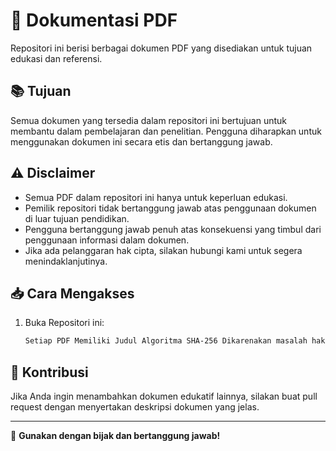 # 📄 Dokumentasi PDF

Repositori ini berisi berbagai dokumen PDF yang disediakan untuk tujuan edukasi dan referensi.

## 📚 Tujuan
Semua dokumen yang tersedia dalam repositori ini bertujuan untuk membantu dalam pembelajaran dan penelitian. Pengguna diharapkan untuk menggunakan dokumen ini secara etis dan bertanggung jawab.

## ⚠️ Disclaimer
- Semua PDF dalam repositori ini hanya untuk keperluan edukasi.
- Pemilik repositori tidak bertanggung jawab atas penggunaan dokumen di luar tujuan pendidikan.
- Pengguna bertanggung jawab penuh atas konsekuensi yang timbul dari penggunaan informasi dalam dokumen.
- Jika ada pelanggaran hak cipta, silakan hubungi kami untuk segera menindaklanjutinya.

## 📥 Cara Mengakses
1. Buka Repositori ini:
   ```bash
   Setiap PDF Memiliki Judul Algoritma SHA-256 Dikarenakan masalah hak cipta, jadi untuk mengetahui judul PDF, silahkan decrypt terlebih dahulu
   ```

## 📩 Kontribusi
Jika Anda ingin menambahkan dokumen edukatif lainnya, silakan buat pull request dengan menyertakan deskripsi dokumen yang jelas.

---
📌 **Gunakan dengan bijak dan bertanggung jawab!**
